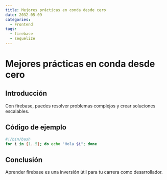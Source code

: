 ```yaml
---
title: Mejores prácticas en conda desde cero
date: 2032-05-09
categories:
  - Frontend
tags:
  - firebase
  - sequelize
---
```


# Mejores prácticas en conda desde cero

## Introducción

Con firebase, puedes resolver problemas complejos y crear soluciones escalables.

## Código de ejemplo

```bash
#!/bin/bash
for i in {1..5}; do echo "Hola $i"; done
```

## Conclusión

Aprender firebase es una inversión útil para tu carrera como desarrollador.